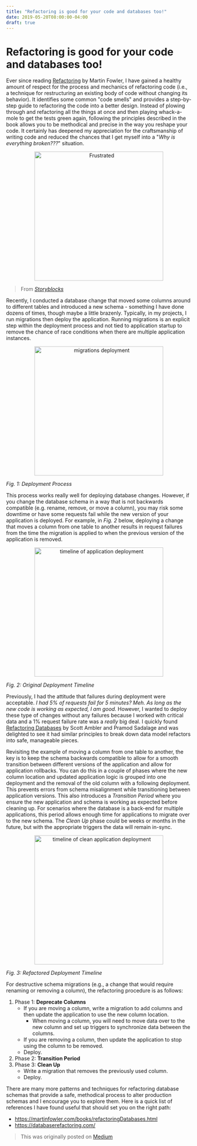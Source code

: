 ```yaml
---
title: "Refactoring is good for your code and databases too!"
date: 2019-05-20T08:00:00-04:00
draft: true
---
```


# Refactoring is good for your code and databases too!

Ever since reading [Refactoring](https://martinfowler.com/books/refactoring.html) by Martin Fowler, I have gained a healthy amount of respect for the process and mechanics of refactoring code (i.e., a technique for restructuring an existing body of code without changing its behavior).
It identifies some common "code smells" and provides a step-by-step guide to refactoring the code into a better design.
Instead of plowing through and refactoring all the things at once and then playing whack-a-mole to get the tests green again, following the principles described in the book allows you to be methodical and precise in the way you reshape your code.
It certainly has deepened my appreciation for the craftsmanship of writing code and reduced the chances that I get myself into a "_Why is everything broken???_" situation.

<p align="center">
    <img src="/database-refactoring/frustrated.jpg" alt="Frustrated" align="center" style="height: 350px;"/>
</p>

> From *[Storyblocks](https://www.storyblocks.com/)*

Recently, I conducted a database change that moved some columns around to different tables and introduced a new schema - something I have done dozens of times, though maybe a little brazenly.
Typically, in my projects, I run migrations then deploy the application.
Running migrations is an explicit step within the deployment process and not tied to application startup to remove the chance of race conditions when there are multiple application instances.

<p align="center">
    <img src="/database-refactoring/diagrams/migrations-deployment.png" alt="migrations deployment" style="height: 350px;"/>
</p>

*Fig. 1: Deployment Process*

This process works really well for deploying database changes.
However, if you change the database schema in a way that is not backwards compatible (e.g. rename, remove, or move a column), you may risk some downtime or have some requests fail while the new version of your application is deployed.
For example, in *Fig. 2* below, deploying a change that moves a column from one table to another results in request failures from the time the migration is applied to when the previous version of the application is removed.

<p align="center">
    <img src="/database-refactoring/diagrams/timeline-deployment-1.png" alt="timeline of application deployment" style="height: 350px;"/>
</p>

*Fig. 2: Original Deployment Timeline*

Previously, I had the attitude that failures during deployment were acceptable.
_I had 5% of requests fail for 5 minutes? Meh. As long as the new code is working as expected, I am good._
However, I wanted to deploy these type of changes without any failures because I worked with critical data and a 1% request failure rate was a _really_ big deal.
I quickly found [Refactoring Databases](https://martinfowler.com/books/refactoringDatabases.html) by Scott Ambler and Pramod Sadalage and was delighted to see it had similar principles to break down data model refactors into safe, manageable pieces.

Revisiting the example of moving a column from one table to another, the key is to keep the schema backwards compatible to allow for a smooth transition between different versions of the application and allow for application rollbacks.
You can do this in a couple of phases where the new column location and updated application logic is grouped into one deployment and the removal of the old column with a following deployment.
This prevents errors from schema misalignment while transitioning between application versions.
This also introduces a _Transition Period_ where you ensure the new application and schema is working as expected before cleaning up.
For scenarios where the database is a back-end for multiple applications, this period allows enough time for applications to migrate over to the new schema.
The _Clean Up_ phase could be weeks or months in the future, but with the appropriate triggers the data will remain in-sync.

<p align="center">
    <img src="/database-refactoring/diagrams/timeline-deployment-2.png" alt="timeline of clean application deployment" style="height: 350px;"/>
</p>

*Fig. 3: Refactored Deployment Timeline*

For destructive schema migrations (e.g., a change that would require renaming or removing a column), the refactoring procedure is as follows:

1. Phase 1: **Deprecate Columns**
    * If you are moving a column, write a migration to add columns and then update the application to use the new column location.
        * When moving a column, you will need to move data over to the new column and set up triggers to synchronize data between the columns. 
    * If you are removing a column, then update the application to stop using the column to be removed.
    * Deploy.
1. Phase 2: **Transition Period**
1. Phase 3: **Clean Up**
    * Write a migration that removes the previously used column.
    * Deploy.

There are many more patterns and techniques for refactoring database schemas that provide a safe, methodical process to alter production schemas and I encourage you to explore them.
Here is a quick list of references I have found useful that should set you on the right path:

- https://martinfowler.com/books/refactoringDatabases.html
- https://databaserefactoring.com/

> This was originally posted on [Medium](https://medium.com/@rocky.grayjr/refactoring-is-good-for-your-code-and-databases-too-aa4579900235)
